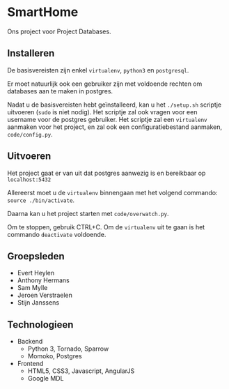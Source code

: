 # SmartHome

Ons project voor Project Databases.

## Installeren

De basisvereisten zijn enkel `virtualenv`, `python3` en `postgresql`.

Er moet natuurlijk ook een gebruiker zijn met voldoende rechten om databases aan te maken in postgres.

Nadat u de basisvereisten hebt geïnstalleerd, kan u het `./setup.sh` scriptje uitvoeren (`sudo` is niet nodig). Het scriptje zal ook vragen voor een username voor de postgres gebruiker. Het scriptje zal een `virtualenv` aanmaken voor het project, en zal ook een configuratiebestand aanmaken, `code/config.py`.


## Uitvoeren

Het project gaat er van uit dat postgres aanwezig is en bereikbaar op `localhost:5432`

Allereerst moet u de `virtualenv` binnengaan met het volgend commando: `source ./bin/activate`.

Daarna kan u het project starten met `code/overwatch.py`.

Om te stoppen, gebruik CTRL+C. Om de `virtualenv` uit te gaan is het commando `deactivate` voldoende.


## Groepsleden

- Evert Heylen
- Anthony Hermans
- Sam Mylle
- Jeroen Verstraelen
- Stijn Janssens


## Technologieen

- Backend
    - Python 3, Tornado, Sparrow
    - Momoko, Postgres
- Frontend
    - HTML5, CSS3, Javascript, AngularJS
    - Google MDL



